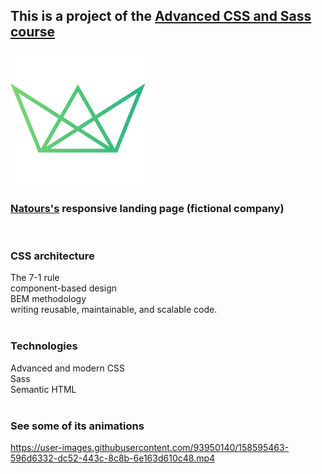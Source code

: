 ## This is a project of the [Advanced CSS and Sass course](https://www.udemy.com/course/advanced-css-and-sass/)

![Natuors logo](https://github.com/hertaraujo/natours/blob/master/img/favicon.png?raw=true) 
### [Natours's](https://natours-hert.netlify.app/) responsive landing page (fictional company) 
<br />


### CSS architecture
The 7-1 rule\
component-based design\
BEM methodology\
writing reusable, maintainable, and scalable code.
<br />
<br />

### Technologies
Advanced and modern CSS\
Sass\
Semantic HTML
<br />
<br />

### See some of its animations

https://user-images.githubusercontent.com/93950140/158595463-596d6332-dc52-443c-8c8b-6e163d610c48.mp4
